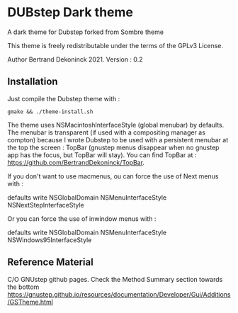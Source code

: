 # DUBstep Dark theme

A dark theme for Dubstep forked from Sombre theme


This theme is freely redistributable under the terms of the GPLv3 License.

Author Bertrand Dekoninck 2021.
Version : 0.2


## Installation

Just compile the Dubstep theme with : 

```
gmake && ./theme-install.sh
``` 

The theme uses NSMacintoshInterfaceStyle (global menubar) by defaults.
The menubar is transparent (if used with a compositing manager as compton) because I wrote Dubstep to be used with a persistent menubar at the top the screen : TopBar (gnustep menus disappear when no gnustep app has the focus, but TopBar will stay). You can find TopBar at : https://github.com/BertrandDekoninck/TopBar.

If you don't want to use macmenus, ou can force the use of Next menus with :

defaults write NSGlobalDomain NSMenuInterfaceStyle NSNextStepInterfaceStyle

Or you can force the use of inwindow menus with :

defaults write NSGlobalDomain NSMenuInterfaceStyle NSWindows95InterfaceStyle

## Reference Material

C/O GNUstep github pages. Check the Method Summary section towards the bottom
https://gnustep.github.io/resources/documentation/Developer/Gui/Additions/GSTheme.html


